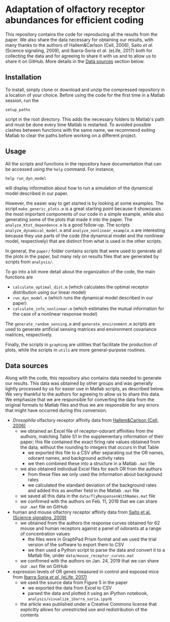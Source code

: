 # Adaptation of olfactory receptor abundances for efficient coding
This repository contains the code for reproducing all the results from the paper. We also share the data necessary for obtaining our results, with many thanks to the authors of Hallem&Carlson (Cell, 2006), Saito *et al.* (Science signaling, 2009), and Ibarra-Soria *et al.* (eLife, 2017) both for collecting the data and for agreeing to share it with us and to allow us to share it on GitHub. More details in the [Data sources](#data-sources) section below.

## Installation

To install, simply clone or download and unzip the compressed repository in a location of your choice. Before using the code for the first time in a Matlab session, run the

```
setup_paths
```

script in the root directory. This adds the necessary folders to Matlab's path and must be done every time Matlab is restarted. To avoided possible clashes between functions with the same name, we recommend exiting Matlab to clear the paths before working on a different project.

## Usage

All the scripts and functions in the repository have documentation that can be accessed using the `help` command. For instance,

```
help run_dyn_model
```

will display information about how to run a simulation of the dynamical model described in our paper.

However, the easier way to get started is by looking at some examples. The script `make_generic_plots.m` is a great starting point because it showcases the most important components of our code in a simple example, while also generating some of the plots that made it into the paper. The `analyze_Ktot_dependence.m` is a good follow-up. The scripts `analyze_dynamical_model.m` and `analyze_nonlinear_example.m` are interesting because they use parts of the code (the dynamical model and the nonlinear model, respectively) that are distinct from what is used in the other scripts.

In general, the `paper/` folder contains scripts that were used to generate all the plots in the paper, but many rely on results files that are generated by scripts from `analysis/`.

To go into a bit more detail about the organization of the code, the main functions are

* `calculate_optimal_dist.m` (which calculates the optimal receptor distribution using our linear model)
* `run_dyn_model.m` (which runs the dynamical model described in our paper)
* `calculate_info_nonlinear.m` (which estimates the mutual information for the case of a nonlinear response model)

The `generate_random_sensing.m` and `generate_environment.m` scripts are used to generate artificial sensing matrices and environment covariance matrices, respectively.

Finally, the scripts in `graphing` are utilities that facilitate the production of plots, while the scripts in `utils` are more general-purpose routines.

## Data sources

Along with the code, this repository also contains data needed to generate our results. This data was obtained by other groups and was generally lightly processed by us for easier use in Matlab scripts, as described below. We very thankful to the authors for agreeing to allow us to share this data. We emphasize that we are responsible for converting the data from the original formats to Matlab files and thus we are responsible for any errors that might have occurred during this conversion.

* *Drosophila* olfactory receptor affinity data from [Hallem&Carlson (Cell, 2006)](https://www.sciencedirect.com/science/article/pii/S0092867406003631)
    * we obtained an Excel file of receptor-odorant affinities from the authors, matching Table S1 in the supplementary information of their paper; this file contained the exact firing rate values obtained from the data, without the rounding to integers that occurs in that Table
        * we exported this file to a CSV after separating out the OR names, odorant names, and background activity rates
        * we then combined these into a structure in a Matlab `.mat` file
    * we also obtained individual Excel files for each OR from the authors
        * from these files we only used the information about background rates
        * we calculated the standard deviation of the background rates and added this as another field in the Matlab `.mat` file
    * we saved all this data in the `data/flyResponsesWithNames.mat` file
    * we confirmed with the authors on Feb. 11, 2019 that we can share our `.mat` file on GitHub
* human and mouse olfactory receptor affinity data from [Saito et al. (Science signaling, 2009)](http://stke.sciencemag.org/content/2/60/ra9.abstract)
    * we obtained from the authors the response curves obtained for 62 mouse and human receptors against a panel of odorants at a range of concentration values
        * the files were in GraphPad Prism format and we used the trial version of the software to export them to CSV
        * we then used a Python script to parse the data and convert it to a Matlab file, under `data/mouse_receptor_curves.mat`
    * we confirmed with the authors on Jan. 24, 2019 that we can share our `.mat` file on GitHub
* expression levels of OR genes measured in control and exposed mice from [Ibarra Soria *et al.* (eLife, 2017)](https://elifesciences.org/articles/21476)
    * we used the source data from Figure 5 in the paper
        * we exported the data from Excel to CSV
        * parsed the data and plotted it using an iPython notebook, `analysis/visualize_ibarra_soria.ipynb`   
    * the article was published under a Creative Commons license that explicitly allows for unrestricted use and redistribution of the contents
